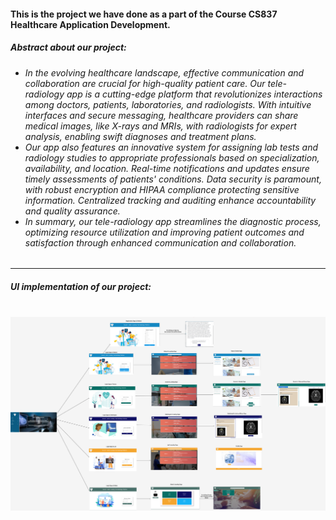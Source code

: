 <h4>This is the project we have done as a part of the Course CS837 Healthcare Application Development.</h4> 
<h5> Abstract about our project:</h5>
<h6>
  <ul>
    <li>In the evolving healthcare landscape, effective communication and collaboration are crucial for high-quality patient care. Our tele-radiology app is a cutting-edge platform that revolutionizes interactions among doctors, patients, laboratories, and radiologists. With intuitive interfaces and secure messaging, healthcare providers can share medical images, like X-rays and MRIs, with radiologists for expert analysis, enabling swift diagnoses and treatment plans.</li>
<li>Our app also features an innovative system for assigning lab tests and radiology studies to appropriate professionals based on specialization, availability, and location. Real-time notifications and updates ensure timely assessments of patients' conditions. Data security is paramount, with robust encryption and HIPAA compliance protecting sensitive information. Centralized tracking and auditing enhance accountability and quality assurance.</li>

<li>
  In summary, our tele-radiology app streamlines the diagnostic process, optimizing resource utilization and improving patient outcomes and satisfaction through enhanced communication and collaboration.
</li>

  </ul></h6>
<hr>
<h5>UI implementation of our project:</h5>
<br>
<img src="UI_Implementation.png"></img>
